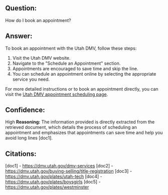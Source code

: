 ## Question:
How do I book an appointment?
## Answer:
To book an appointment with the Utah DMV, follow these steps:

1. Visit the Utah DMV website.
2. Navigate to the "Schedule an Appointment" section.
3. Appointments are encouraged to save time and skip the line.
4. You can schedule an appointment online by selecting the appropriate service you need.

For more detailed instructions or to book an appointment directly, you can visit the [Utah DMV appointment scheduling page](https://www.utah.gov/scheduler/).

## Confidence:
High
**Reasoning:** The information provided is directly extracted from the retrieved document, which details the process of scheduling an appointment and emphasizes that appointments can save time and help you avoid long lines [doc1].

## Citations:
[doc1] - https://dmv.utah.gov/dmv-services
[doc2] - https://dmv.utah.gov/buying-selling/title-registration
[doc3] - https://dmv.utah.gov/plates/utah-tech
[doc4] - https://dmv.utah.gov/plates/boysgirls
[doc5] - https://dmv.utah.gov/plates/westminster
